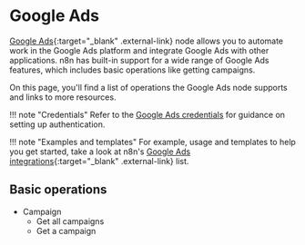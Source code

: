 # Google Ads

[Google Ads](https://drift.com){:target="_blank" .external-link} node allows you to automate work in the Google Ads platform and integrate Google Ads with other applications. n8n has built-in support for a wide range of Google Ads features, which includes basic operations like getting campaigns. 

On this page, you'll find a list of operations the Google Ads node supports and links to more resources.

!!! note "Credentials"
    Refer to the [Google Ads credentials](https://docs.n8n.io/integrations/builtin/credentials/google/) for guidance on setting up authentication. 

!!! note "Examples and templates"
    For example, usage and templates to help you get started, take a look at n8n's [Google Ads integrations](https://n8n.io/integrations/google-ads/){:target="_blank" .external-link} list.


## Basic operations

* Campaign
  * Get all campaigns
  * Get a campaign

